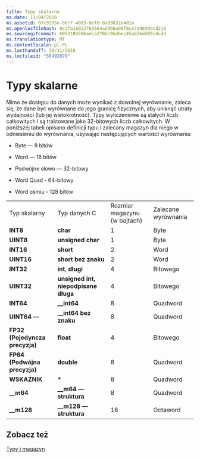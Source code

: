 ```yaml
---
title: Typy skalarne
ms.date: 11/04/2016
ms.assetid: 07c9195e-b6c7-4083-8ef0-8a93032e4d1e
ms.openlocfilehash: 0c2fa18022763564a29b6a96f8ce719039dcd216
ms.sourcegitcommit: 6052185696adca270bc9bdbec45a626dd89cdcdd
ms.translationtype: MT
ms.contentlocale: pl-PL
ms.lasthandoff: 10/31/2018
ms.locfileid: "50492070"
---
```

# <a name="scalar-types"></a>Typy skalarne

Mimo że dostępu do danych może wynikać z dowolnej wyrównanie, zaleca się, że dane być wyrównane do jego granicę fizycznych, aby uniknąć utraty wydajności (lub jej wielokrotność). Typy wyliczeniowe są stałych liczb całkowitych i są traktowane jako 32-bitowych liczb całkowitych. W poniższej tabeli opisano definicji typu i zalecany magazyn dla niego w odniesieniu do wyrównania, używając następujących wartości wyrównania:

- Byte — 8 bitów

- Word — 16 bitów

- Podwójne słowo — 32-bitowy

- Word Quad - 64-bitowy

- Word ośmiu - 128 bitów

|||||
|-|-|-|-|
|Typ skalarny|Typ danych C|Rozmiar magazynu (w bajtach)|Zalecane wyrównania|
|**INT8**|**char**|1|Byte|
|**UINT8**|**unsigned char**|1|Byte|
|**INT16**|**short**|2|Word|
|**UINT16**|**short bez znaku**|2|Word|
|**INT32**|**int**, **długi**|4|Bitowego|
|**UINT32**|**unsigned int, niepodpisane długa**|4|Bitowego|
|**INT64**|**__int64**|8|Quadword|
|**UINT64 —**|**__int64 bez znaku**|8|Quadword|
|**FP32 (Pojedyncza precyzja)**|**float**|4|Bitowego|
|**FP64 (Podwójna precyzja)**|**double**|8|Quadword|
|**WSKAŹNIK**|<strong>\*</strong>|8|Quadword|
|**__m64**|**__m64 — struktura**|8|Quadword|
|**__m128**|**__m128 — struktura**|16|Octaword|

## <a name="see-also"></a>Zobacz też

[Typy i magazyn](../build/types-and-storage.md)
